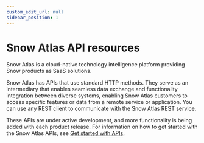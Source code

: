 ```yaml
---
custom_edit_url: null
sidebar_position: 1
---
```


# Snow Atlas API resources

Snow Atlas is a cloud-native technology intelligence platform providing Snow products as SaaS solutions.

Snow Atlas has APIs that use standard HTTP methods. They serve as an intermediary that enables seamless data exchange and functionality integration between diverse systems, enabling Snow Atlas customers to access specific features or data from a remote service or application. You can use any REST client to communicate with the Snow Atlas REST service.

These APIs are under active development, and more functionality is being added with each product release. For information on how to get started with the Snow Atlas APIs, see [Get started with APIs](get-started-with-apis/index.md).
